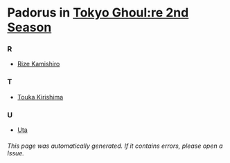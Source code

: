 # Padorus in [Tokyo Ghoul:re 2nd Season](https://myanimelist.net/anime/37799/Tokyo_Ghoul_re_2nd_Season)

### R
* [Rize Kamishiro](https://github.com/shadow578/Project-Padoru/blob/master/table-of-contents/characters/RizeKamishiro.md)

### T
* [Touka Kirishima](https://github.com/shadow578/Project-Padoru/blob/master/table-of-contents/characters/ToukaKirishima.md)

### U
* [Uta](https://github.com/shadow578/Project-Padoru/blob/master/table-of-contents/characters/Uta.md)

###### This page was automatically generated. If it contains errors, please open a Issue.
